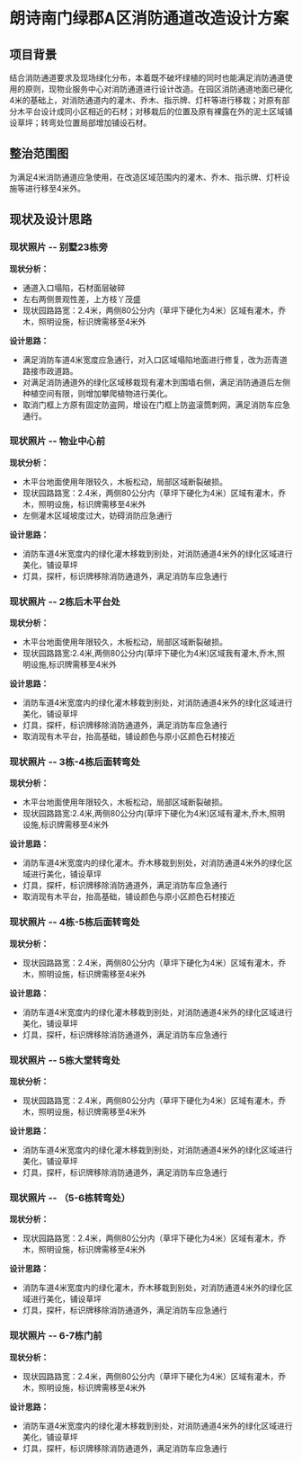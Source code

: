# 朗诗南门绿郡A区消防通道改造设计方案

## 项目背景

结合消防通道要求及现场绿化分布，本着既不破坏绿植的同时也能满足消防通道使用的原则，现物业服务中心对消防通道进行设计改造。在园区消防通道地面已硬化4米的基础上，对消防通道内的灌木、乔木、指示牌、灯杆等进行移栽；对原有部分木平台设计成同小区相近的石材；对移栽后的位置及原有裸露在外的泥土区域铺设草坪；转弯处位置局部增加铺设石材。

## 整治范围图

为满足4米消防通道应急使用，在改造区域范围内的灌木、乔木、指示牌、灯杆设施等进行移至4米外。

## 现状及设计思路

### 现状照片 -- 别墅23栋旁

**现状分析：**

*   通道入口塌陷，石材面层破碎
*   左右两侧景观性差，上方枝丫茂盛
*   现状园路路宽：2.4米，两侧80公分内（草坪下硬化为4米）区域有灌木，乔木，照明设施，标识牌需移至4米外

**设计思路：**

*   满足消防车道4米宽度应急通行，对入口区域塌陷地面进行修复，改为沥青道路接市政道路。
*   对满足消防通道外的绿化区域移栽现有灌木到围墙右侧，满足消防通道后左侧种植空间有限，则增加攀爬植物进行美化。
*   取消门框上方原有固定防盗网，增设在门框上防盗滚筒刺网，满足消防车应急通行。

### 现状照片 -- 物业中心前

**现状分析：**

*   木平台地面使用年限较久，木板松动，局部区域断裂破损。
*   现状园路路宽：2.4米，两侧80公分内（草坪下硬化为4米）区域有灌木，乔木，照明设施，标识牌需移至4米外
*   左侧灌木区域坡度过大，妨碍消防应急通行

**设计思路：**

*   消防车道4米宽度内的绿化灌木移栽到别处，对消防通道4米外的绿化区域进行美化，铺设草坪
*   灯具，探杆，标识牌移除消防通道外，满足消防车应急通行

### 现状照片 -- 2栋后木平台处

**现状分析：**

*   木平台地面使用年限较久，木板松动，局部区域断裂破损。
*   现状园路路宽:2.4米,两侧80公分内(草坪下硬化为4米)区域我有灌木,乔木,照明设施,标识牌需移至4米外

**设计思路：**

*   消防车道4米宽度内的绿化灌木移栽到别处，对消防通道4米外的绿化区域进行美化，铺设草坪
*   灯具，探杆，标识牌移除消防通道外，满足消防车应急通行
*   取消现有木平台，抬高基础，铺设颜色与原小区颜色石材接近

### 现状照片 -- 3栋-4栋后面转弯处

**现状分析：**

*   木平台地面使用年限较久，木板松动，局部区域断裂破损。
*   现状园路路宽:2.4米,两侧80公分内(草坪下硬化为4米)区域有灌木,乔木,照明设施,标识牌需移至4米外

**设计思路：**

*   消防车道4米宽度内的绿化灌木。乔木移栽到别处，对消防通道4米外的绿化区域进行美化，铺设草坪
*   灯具，探杆，标识牌移除消防通道外，满足消防车应急通行
*   取消现有木平台，抬高基础，铺设颜色与原小区颜色石材接近

### 现状照片 -- 4栋-5栋后面转弯处

**现状分析：**

*   现状园路路宽：2.4米，两侧80公分内（草坪下硬化为4米）区域有灌木，乔木，照明设施，标识牌需移至4米外

**设计思路：**

*   消防车道4米宽度内的绿化灌木移栽到别处，对消防通道4米外的绿化区域进行美化，铺设草坪
*   灯具，探杆，标识牌移除消防通道外，满足消防车应急通行

### 现状照片 -- 5栋大堂转弯处

**现状分析：**

*   现状园路路宽：2.4米，两侧80公分内（草坪下硬化为4米）区域有灌木，乔木，照明设施，标识牌需移至4米外

**设计思路：**

*   消防车道4米宽度内的绿化灌木移栽到别处，对消防通道4米外的绿化区域进行美化，铺设草坪
*   灯具，探杆，标识牌移除消防通道外，满足消防车应急通行

### 现状照片 -- （5-6栋转弯处）

**现状分析：**

*   现状园路路宽：2.4米，两侧80公分内（草坪下硬化为4米）区域有灌木，乔木，照明设施，标识牌需移至4米外

**设计思路：**

*   消防车道4米宽度内的绿化灌木，乔木移栽到别处，对消防通道4米外的绿化区域进行美化，铺设草坪
*   灯具，探杆，标识牌移除消防通道外，满足消防车应急通行

### 现状照片 -- 6-7栋门前

**现状分析：**

*   现状园路路宽：2.4米，两侧80公分内（草坪下硬化为4米）区域有灌木，乔木，照明设施，标识牌需移至4米外

**设计思路：**

*   消防车道4米宽度内的绿化灌木移栽到别处，对消防通道4米外的绿化区域进行美化，铺设草坪
*   灯具，探杆，标识牌移除消防通道外，满足消防车应急通行